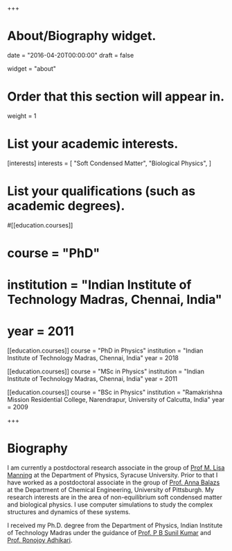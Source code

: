 +++
# About/Biography widget.

date = "2016-04-20T00:00:00"
draft = false

widget = "about"

# Order that this section will appear in.
weight = 1

# List your academic interests.
[interests]
  interests = [
    "Soft Condensed Matter",
    "Biological Physics",
  ]

# List your qualifications (such as academic degrees).

#[[education.courses]]
#  course = "PhD"
#  institution = "Indian Institute of Technology Madras, Chennai, India"
#  year = 2011

[[education.courses]]
  course = "PhD in Physics"
  institution = "Indian Institute of Technology Madras, Chennai, India"
  year = 2018


[[education.courses]]
  course = "MSc in Physics"
  institution = "Indian Institute of Technology Madras, Chennai, India"
  year = 2011

[[education.courses]]
  course = "BSc in Physics"
  institution = "Ramakrishna Mission Residential College, Narendrapur, University of Calcutta, India"
  year = 2009
 
+++

# Biography

I am currently a postdoctoral research associate in the group of [Prof M. Lisa Manning](https://mmanning.expressions.syr.edu/) at the Department of Physics, Syracuse University. Prior to that I have worked as a postdoctoral associate in the group of [Prof. Anna Balazs](https://www.engineering.pitt.edu/AnnaBalazs/) at the Department of Chemical Engineering, University of Pittsburgh. My research interests are in the area of non-equilibrium soft condensed matter and biological physics. I use computer simulations to study the complex structures and dynamics of these systems. 

I received my Ph.D. degree from the Department of Physics, Indian Institute of Technology Madras under the guidance of 
 [Prof. P B Sunil Kumar](https://physics.iitm.ac.in/sunil/) and [Prof. Ronojoy Adhikari](https://ronojoy.github.io/). 


 


